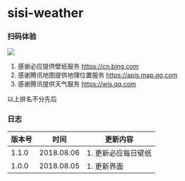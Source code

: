 # sisi-weather
### 扫码体验
![](https://s1.ax1x.com/2018/08/06/Pr29fI.jpg)

1. 感谢必应提供壁纸服务 https://cn.bing.com
2. 感谢腾讯地图提供地理位置服务 https://apis.map.qq.com
3. 感谢腾讯提供天气服务 https://wis.qq.com

以上排名不分先后

### 日志

| 版本号 | 时间 | 更新内容 |
| ------ | ------ | ------ |
| 1.1.0  |  2018.08.06 | 1. 更新必应每日壁纸 |
| 1.0.0  |  2018.08.05 | 1. 更新界面 |



 


